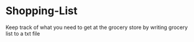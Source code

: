 # Shopping-List
Keep track of what you need to get at the grocery store by writing grocery list to a txt file
